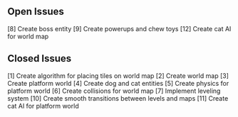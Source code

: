 ## Open Issues ##

[8] Create boss entity
[9] Create powerups and chew toys
[12] Create cat AI for world map

## Closed Issues ##

[1] Create algorithm for placing tiles on world map
[2] Create world map
[3] Create platform world
[4] Create dog and cat entities
[5] Create physics for platform world
[6] Create collisions for world map
[7] Implement leveling system
[10] Create smooth transitions between levels and maps
[11] Create cat AI for platform world
